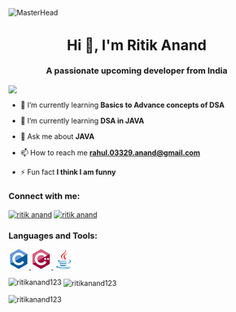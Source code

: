 ![MasterHead](https://imgs.search.brave.com/RjD9QPo94xYP0JauH8KHLVTcbQ-4G7DhGKrQtByPwSk/rs:fit:1200:675:1/g:ce/aHR0cHM6Ly9pLmtp/bmphLWltZy5jb20v/Z2F3a2VyLW1lZGlh/L2ltYWdlL3VwbG9h/ZC9zLS1UZU9zR2Ey/ei0tL2NfZmlsbCxm/X2F1dG8sZmxfcHJv/Z3Jlc3NpdmUsZ19j/ZW50ZXIsaF82NzUs/cV84MCx3XzEyMDAv/cHdsOW13ZzBxdTV2/ZGFnd3N0ZGUuZ2lm.gif)

<h1 align="center">Hi 👋, I'm Ritik Anand</h1>
<h3 align="center">A passionate upcoming developer from India</h3>

<img align="center" width="450"  src="https://imgs.search.brave.com/HFIdCLRhcKgrDzchsw2DzedMenYnxNElHN-dWrC8ltY/rs:fit:680:428:1/g:ce/aHR0cHM6Ly93d3cu/Y29kZWNvcm5lcnMu/Y29tL3dwLWNvbnRl/bnQvdXBsb2Fkcy8y/MDE4LzA1L3Nlbmlv/ci1mcm9udC1lbmQt/ZGV2ZWxvcGVyLW9w/ZW5pbmdzLTEuZ2lm.gif">


- 🔭 I’m currently learning **Basics to Advance concepts of DSA**

- 🌱 I’m currently learning **DSA in JAVA**

- 💬 Ask me about **JAVA**

- 📫 How to reach me **rahul.03329.anand@gmail.com**

- ⚡ Fun fact **I think I am funny**


<h3 align="left">Connect with me:</h3>
<p align="left">
<a href="https://linkedin.com/in/ritik anand" target="blank"><img align="center" src="https://raw.githubusercontent.com/rahuldkjain/github-profile-readme-generator/master/src/images/icons/Social/linked-in-alt.svg" alt="ritik anand" height="30" width="40" /></a>
<a href="https://fb.com/ritik anand" target="blank"><img align="center" src="https://raw.githubusercontent.com/rahuldkjain/github-profile-readme-generator/master/src/images/icons/Social/facebook.svg" alt="ritik anand" height="30" width="40" /></a>
</p>

<h3 align="left">Languages and Tools:</h3>
<p align="left"> <a href="https://www.cprogramming.com/" target="_blank" rel="noreferrer"> <img src="https://raw.githubusercontent.com/devicons/devicon/master/icons/c/c-original.svg" alt="c" width="40" height="40"/> </a> <a href="https://www.w3schools.com/cpp/" target="_blank" rel="noreferrer"> <img src="https://raw.githubusercontent.com/devicons/devicon/master/icons/cplusplus/cplusplus-original.svg" alt="cplusplus" width="40" height="40"/> </a> <a href="https://www.java.com" target="_blank" rel="noreferrer"> <img src="https://raw.githubusercontent.com/devicons/devicon/master/icons/java/java-original.svg" alt="java" width="40" height="40"/> </a> </p>

<p><img align="left" src="https://github-readme-stats.vercel.app/api/top-langs?username=ritikanand123&show_icons=true&locale=en&layout=compact" alt="ritikanand123" /></p>

<p>&nbsp;<img align="center" src="https://github-readme-stats.vercel.app/api?username=ritikanand123&show_icons=true&locale=en" alt="ritikanand123" /></p>

<p><img align="center" src="https://github-readme-streak-stats.herokuapp.com/?user=ritikanand123&" alt="ritikanand123" /></p>

